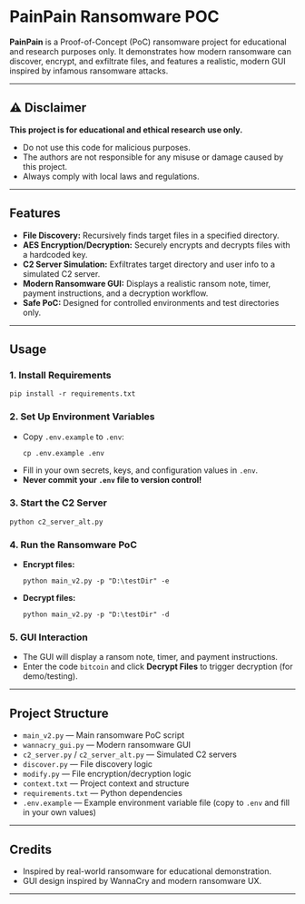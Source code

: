 # PainPain Ransomware POC

**PainPain** is a Proof-of-Concept (PoC) ransomware project for educational and research purposes only. It demonstrates how modern ransomware can discover, encrypt, and exfiltrate files, and features a realistic, modern GUI inspired by infamous ransomware attacks.

---

## ⚠️ Disclaimer
**This project is for educational and ethical research use only.**
- Do not use this code for malicious purposes.
- The authors are not responsible for any misuse or damage caused by this project.
- Always comply with local laws and regulations.

---

## Features
- **File Discovery:** Recursively finds target files in a specified directory.
- **AES Encryption/Decryption:** Securely encrypts and decrypts files with a hardcoded key.
- **C2 Server Simulation:** Exfiltrates target directory and user info to a simulated C2 server.
- **Modern Ransomware GUI:** Displays a realistic ransom note, timer, payment instructions, and a decryption workflow.
- **Safe PoC:** Designed for controlled environments and test directories only.

---

## Usage
### 1. Install Requirements
```
pip install -r requirements.txt
```

### 2. Set Up Environment Variables
- Copy `.env.example` to `.env`:
  ```
  cp .env.example .env
  ```
- Fill in your own secrets, keys, and configuration values in `.env`.
- **Never commit your `.env` file to version control!**

### 3. Start the C2 Server
```
python c2_server_alt.py
```

### 4. Run the Ransomware PoC
- **Encrypt files:**
  ```
  python main_v2.py -p "D:\testDir" -e
  ```
- **Decrypt files:**
  ```
  python main_v2.py -p "D:\testDir" -d
  ```

### 5. GUI Interaction
- The GUI will display a ransom note, timer, and payment instructions.
- Enter the code `bitcoin` and click **Decrypt Files** to trigger decryption (for demo/testing).

---

## Project Structure
- `main_v2.py` — Main ransomware PoC script
- `wannacry_gui.py` — Modern ransomware GUI
- `c2_server.py` / `c2_server_alt.py` — Simulated C2 servers
- `discover.py` — File discovery logic
- `modify.py` — File encryption/decryption logic
- `context.txt` — Project context and structure
- `requirements.txt` — Python dependencies
- `.env.example` — Example environment variable file (copy to `.env` and fill in your own values)

---

## Credits
- Inspired by real-world ransomware for educational demonstration.
- GUI design inspired by WannaCry and modern ransomware UX.

---
